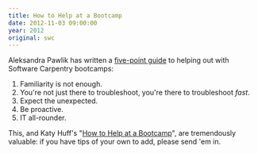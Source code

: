 ```yaml
---
title: How to Help at a Bootcamp
date: 2012-11-03 09:00:00
year: 2012
original: swc
---
```


<p>Aleksandra Pawlik has written a <a href="http://www.software.ac.uk/blog/2012-11-02-top-tips-helpers-software-carpentry-bootcamp">five-point guide</a> to helping out with Software Carpentry bootcamps:</p>
<ol>
  <li>Familiarity is not enough.</li>
  <li>You're not just there to troubleshoot, you're there to troubleshoot <em>fast</em>.</li>
  <li>Expect the unexpected.</li>
  <li>Be proactive.</li>
  <li>IT all-rounder.</li>
</ol>
<p>This, and Katy Huff's "<a href="{{site.baseurl}}/blog/2012/10/how-to-help-at-a-boot-camp.html">How to Help at a Bootcamp</a>", are tremendously valuable: if you have tips of your own to add, please send 'em in.</p>

